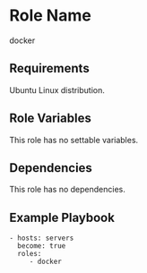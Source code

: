 Role Name
=========

docker

Requirements
------------

Ubuntu Linux distribution.

Role Variables
--------------

This role has no settable variables.

Dependencies
------------

This role has no dependencies.

Example Playbook
----------------

    - hosts: servers
      become: true
      roles:
         - docker
